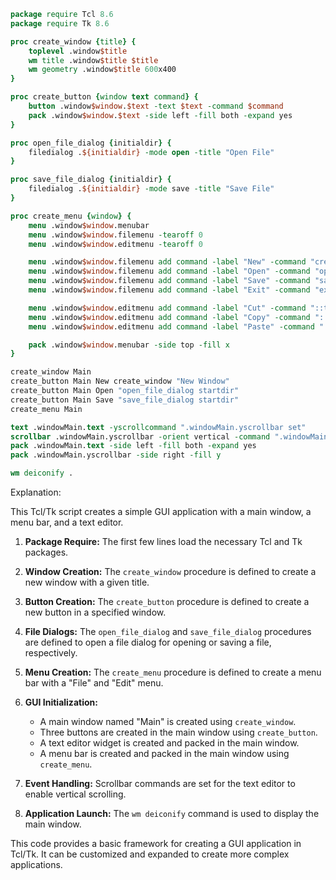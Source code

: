```tcl
package require Tcl 8.6
package require Tk 8.6

proc create_window {title} {
    toplevel .window$title
    wm title .window$title $title
    wm geometry .window$title 600x400
}

proc create_button {window text command} {
    button .window$window.$text -text $text -command $command
    pack .window$window.$text -side left -fill both -expand yes
}

proc open_file_dialog {initialdir} {
    filedialog .${initialdir} -mode open -title "Open File"
}

proc save_file_dialog {initialdir} {
    filedialog .${initialdir} -mode save -title "Save File"
}

proc create_menu {window} {
    menu .window$window.menubar
    menu .window$window.filemenu -tearoff 0
    menu .window$window.editmenu -tearoff 0

    menu .window$window.filemenu add command -label "New" -command "create_window New"
    menu .window$window.filemenu add command -label "Open" -command "open_file_dialog startdir"
    menu .window$window.filemenu add command -label "Save" -command "save_file_dialog startdir"
    menu .window$window.filemenu add command -label "Exit" -command "exit"

    menu .window$window.editmenu add command -label "Cut" -command "::tk::mac::cut .window$window.text"
    menu .window$window.editmenu add command -label "Copy" -command "::tk::mac::copy .window$window.text"
    menu .window$window.editmenu add command -label "Paste" -command "::tk::mac::paste .window$window.text"

    pack .window$window.menubar -side top -fill x
}

create_window Main
create_button Main New create_window "New Window"
create_button Main Open "open_file_dialog startdir"
create_button Main Save "save_file_dialog startdir"
create_menu Main

text .windowMain.text -yscrollcommand ".windowMain.yscrollbar set"
scrollbar .windowMain.yscrollbar -orient vertical -command ".windowMain.text yview"
pack .windowMain.text -side left -fill both -expand yes
pack .windowMain.yscrollbar -side right -fill y

wm deiconify .
```

Explanation:

This Tcl/Tk script creates a simple GUI application with a main window, a menu bar, and a text editor.

1. **Package Require:** The first few lines load the necessary Tcl and Tk packages.

2. **Window Creation:** The `create_window` procedure is defined to create a new window with a given title.

3. **Button Creation:** The `create_button` procedure is defined to create a new button in a specified window.

4. **File Dialogs:** The `open_file_dialog` and `save_file_dialog` procedures are defined to open a file dialog for opening or saving a file, respectively.

5. **Menu Creation:** The `create_menu` procedure is defined to create a menu bar with a "File" and "Edit" menu.

6. **GUI Initialization:**
   - A main window named "Main" is created using `create_window`.
   - Three buttons are created in the main window using `create_button`.
   - A text editor widget is created and packed in the main window.
   - A menu bar is created and packed in the main window using `create_menu`.

7. **Event Handling:** Scrollbar commands are set for the text editor to enable vertical scrolling.

8. **Application Launch:** The `wm deiconify` command is used to display the main window.

This code provides a basic framework for creating a GUI application in Tcl/Tk. It can be customized and expanded to create more complex applications.